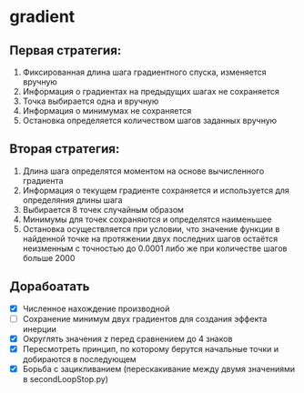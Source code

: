 # gradient

## Первая стратегия:
1. Фиксированная длина шага градиентного спуска, изменяется вручную
2. Информация о градиентах на предыдущих шагах не сохраняется
3. Точка выбирается одна и вручную
4. Информация о минимумах не сохраняется
5. Остановка определяется количеством шагов заданных вручную

## Вторая стратегия:
1. Длина шага определятся моментом на основе вычисленного градиента
2. Информация о текущем градиенте сохраняется и используется для определяния длины шага
3. Выбирается 8 точек случайным образом
4. Минимумы для точек сохраняются и определятся наименьшее
5. Остановка осуществляется при условии, что значение функции в найденной точке на протяжении двух последних шагов остаётся неизменным с точностью до 0.0001 либо же при количестве шагов больше 2000

## Дорабоатать
- [x] Численное нахождение производной
- [ ] Сохранение минимум двух градиентов для создания эффекта инерции
- [x] Округлять значения z перед сравнением до 4 знаков
- [x] Пересмотреть принцип, по которому берутся начальные точки и добираются в последующем
- [x] Борьба с зацикливанием (перескакивание между двумя значениями в secondLoopStop.py)